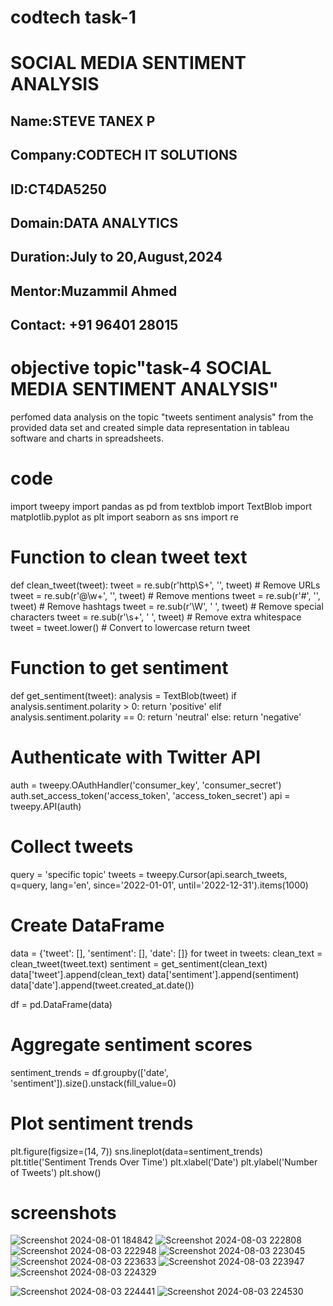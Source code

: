 # codtech task-1 
# SOCIAL MEDIA SENTIMENT ANALYSIS
## Name:STEVE TANEX P
## Company:CODTECH IT SOLUTIONS
## ID:CT4DA5250
## Domain:DATA ANALYTICS
## Duration:July to 20,August,2024
## Mentor:Muzammil Ahmed
## Contact: +91 96401 28015 

# objective topic"task-4  SOCIAL MEDIA SENTIMENT ANALYSIS"
perfomed data analysis on the topic "tweets sentiment analysis" from the provided data set and created  simple data representation in tableau software and charts in spreadsheets. 

# code
import tweepy
import pandas as pd
from textblob import TextBlob
import matplotlib.pyplot as plt
import seaborn as sns
import re

# Function to clean tweet text
def clean_tweet(tweet):
    tweet = re.sub(r'http\S+', '', tweet)  # Remove URLs
    tweet = re.sub(r'@\w+', '', tweet)  # Remove mentions
    tweet = re.sub(r'#', '', tweet)  # Remove hashtags
    tweet = re.sub(r'\W', ' ', tweet)  # Remove special characters
    tweet = re.sub(r'\s+', ' ', tweet)  # Remove extra whitespace
    tweet = tweet.lower()  # Convert to lowercase
    return tweet

# Function to get sentiment
def get_sentiment(tweet):
    analysis = TextBlob(tweet)
    if analysis.sentiment.polarity > 0:
        return 'positive'
    elif analysis.sentiment.polarity == 0:
        return 'neutral'
    else:
        return 'negative'

# Authenticate with Twitter API
auth = tweepy.OAuthHandler('consumer_key', 'consumer_secret')
auth.set_access_token('access_token', 'access_token_secret')
api = tweepy.API(auth)

# Collect tweets
query = 'specific topic'
tweets = tweepy.Cursor(api.search_tweets, q=query, lang='en', since='2022-01-01', until='2022-12-31').items(1000)

# Create DataFrame
data = {'tweet': [], 'sentiment': [], 'date': []}
for tweet in tweets:
    clean_text = clean_tweet(tweet.text)
    sentiment = get_sentiment(clean_text)
    data['tweet'].append(clean_text)
    data['sentiment'].append(sentiment)
    data['date'].append(tweet.created_at.date())

df = pd.DataFrame(data)

# Aggregate sentiment scores
sentiment_trends = df.groupby(['date', 'sentiment']).size().unstack(fill_value=0)

# Plot sentiment trends
plt.figure(figsize=(14, 7))
sns.lineplot(data=sentiment_trends)
plt.title('Sentiment Trends Over Time')
plt.xlabel('Date')
plt.ylabel('Number of Tweets')
plt.show()


# screenshots
![Screenshot 2024-08-01 184842](https://github.com/user-attachments/assets/6a04b6f8-ef28-4167-a7e0-3075aacb0400)
![Screenshot 2024-08-03 222808](https://github.com/user-attachments/assets/ffac961c-9647-4289-8a35-85e12431d529)
![Screenshot 2024-08-03 222948](https://github.com/user-attachments/assets/7c39588e-912a-400b-a946-8d54a3c46b60)
![Screenshot 2024-08-03 223045](https://github.com/user-attachments/assets/289b7ea2-cc92-4d6c-a9f5-f9e9813c8f1e)
![Screenshot 2024-08-03 223633](https://github.com/user-attachments/assets/b75169b4-6735-4ef5-9121-dc21c756074c)
![Screenshot 2024-08-03 223947](https://github.com/user-attachments/assets/aeb30ea0-ff46-4220-985b-d1ea59a8f50c)
![Screenshot 2024-08-03 224329](https://github.com/user-attachments/assets/7aebbc63-577b-4058-8fc9-060fd1ec5627)

![Screenshot 2024-08-03 224441](https://github.com/user-attachments/assets/89e9ae91-7516-4a0d-843a-6937414669e4)
![Screenshot 2024-08-03 224530](https://github.com/user-attachments/assets/e425f4be-6cc7-49d0-acc1-fc3adcedd296)










